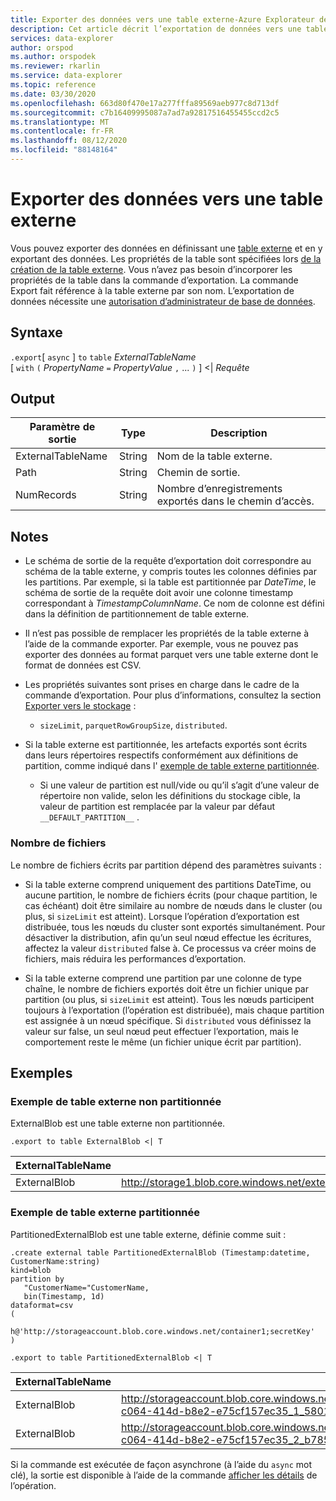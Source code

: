 ```yaml
---
title: Exporter des données vers une table externe-Azure Explorateur de données
description: Cet article décrit l’exportation de données vers une table externe dans Azure Explorateur de données.
services: data-explorer
author: orspod
ms.author: orspodek
ms.reviewer: rkarlin
ms.service: data-explorer
ms.topic: reference
ms.date: 03/30/2020
ms.openlocfilehash: 663d80f470e17a277fffa89569aeb977c8d713df
ms.sourcegitcommit: c7b16409995087a7ad7a92817516455455ccd2c5
ms.translationtype: MT
ms.contentlocale: fr-FR
ms.lasthandoff: 08/12/2020
ms.locfileid: "88148164"
---
```

# <a name="export-data-to-an-external-table"></a>Exporter des données vers une table externe

Vous pouvez exporter des données en définissant une [table externe](../externaltables.md) et en y exportant des données.
Les propriétés de la table sont spécifiées lors [de la création de la table externe](../external-tables-azurestorage-azuredatalake.md#create-or-alter-external-table). Vous n’avez pas besoin d’incorporer les propriétés de la table dans la commande d’exportation. La commande Export fait référence à la table externe par son nom. L’exportation de données nécessite une [autorisation d’administrateur de base de données](../access-control/role-based-authorization.md).

## <a name="syntax"></a>Syntaxe

`.export`[ `async` ] `to` `table` *ExternalTableName* <br>
[ `with` `(` *PropertyName* `=` *PropertyValue* `,` ... `)` ] <| *Requête*

## <a name="output"></a>Output

|Paramètre de sortie |Type |Description
|---|---|---
|ExternalTableName  |String |Nom de la table externe.
|Path|String|Chemin de sortie.
|NumRecords|String| Nombre d’enregistrements exportés dans le chemin d’accès.

## <a name="notes"></a>Notes

* Le schéma de sortie de la requête d’exportation doit correspondre au schéma de la table externe, y compris toutes les colonnes définies par les partitions. Par exemple, si la table est partitionnée par *DateTime*, le schéma de sortie de la requête doit avoir une colonne timestamp correspondant à *TimestampColumnName*. Ce nom de colonne est défini dans la définition de partitionnement de table externe.

* Il n’est pas possible de remplacer les propriétés de la table externe à l’aide de la commande exporter.
 Par exemple, vous ne pouvez pas exporter des données au format parquet vers une table externe dont le format de données est CSV.

* Les propriétés suivantes sont prises en charge dans le cadre de la commande d’exportation. Pour plus d’informations, consultez la section [Exporter vers le stockage](export-data-to-storage.md) : 
   * `sizeLimit`, `parquetRowGroupSize`, `distributed`.

* Si la table externe est partitionnée, les artefacts exportés sont écrits dans leurs répertoires respectifs conformément aux définitions de partition, comme indiqué dans l' [exemple de table externe partitionnée](#partitioned-external-table-example). 
  * Si une valeur de partition est null/vide ou qu’il s’agit d’une valeur de répertoire non valide, selon les définitions du stockage cible, la valeur de partition est remplacée par la valeur par défaut `__DEFAULT_PARTITION__` . 

### <a name="number-of-files"></a>Nombre de fichiers

Le nombre de fichiers écrits par partition dépend des paramètres suivants :
 * Si la table externe comprend uniquement des partitions DateTime, ou aucune partition, le nombre de fichiers écrits (pour chaque partition, le cas échéant) doit être similaire au nombre de nœuds dans le cluster (ou plus, si `sizeLimit` est atteint). Lorsque l’opération d’exportation est distribuée, tous les nœuds du cluster sont exportés simultanément. Pour désactiver la distribution, afin qu’un seul nœud effectue les écritures, affectez la valeur `distributed` false à. Ce processus va créer moins de fichiers, mais réduira les performances d’exportation.

* Si la table externe comprend une partition par une colonne de type chaîne, le nombre de fichiers exportés doit être un fichier unique par partition (ou plus, si `sizeLimit` est atteint). Tous les nœuds participent toujours à l’exportation (l’opération est distribuée), mais chaque partition est assignée à un nœud spécifique. Si `distributed` vous définissez la valeur sur false, un seul nœud peut effectuer l’exportation, mais le comportement reste le même (un fichier unique écrit par partition).

## <a name="examples"></a>Exemples

### <a name="non-partitioned-external-table-example"></a>Exemple de table externe non partitionnée

ExternalBlob est une table externe non partitionnée. 

```kusto
.export to table ExternalBlob <| T
```

|ExternalTableName|Path|NumRecords|
|---|---|---|
|ExternalBlob|http://storage1.blob.core.windows.net/externaltable1cont1/1_58017c550b384c0db0fea61a8661333e.csv|10|

### <a name="partitioned-external-table-example"></a>Exemple de table externe partitionnée

PartitionedExternalBlob est une table externe, définie comme suit : 

```kusto
.create external table PartitionedExternalBlob (Timestamp:datetime, CustomerName:string) 
kind=blob
partition by 
   "CustomerName="CustomerName,
   bin(Timestamp, 1d)
dataformat=csv
( 
   h@'http://storageaccount.blob.core.windows.net/container1;secretKey'
)
```

```kusto
.export to table PartitionedExternalBlob <| T
```

|ExternalTableName|Path|NumRecords|
|---|---|---|
|ExternalBlob|http://storageaccount.blob.core.windows.net/container1/CustomerName=customer1/2019/01/01/fa36f35c-c064-414d-b8e2-e75cf157ec35_1_58017c550b384c0db0fea61a8661333e.csv|10|
|ExternalBlob|http://storageaccount.blob.core.windows.net/container1/CustomerName=customer2/2019/01/01/fa36f35c-c064-414d-b8e2-e75cf157ec35_2_b785beec2c004d93b7cd531208424dc9.csv|10|

Si la commande est exécutée de façon asynchrone (à l’aide du `async` mot clé), la sortie est disponible à l’aide de la commande [afficher les détails](../operations.md#show-operation-details) de l’opération.
